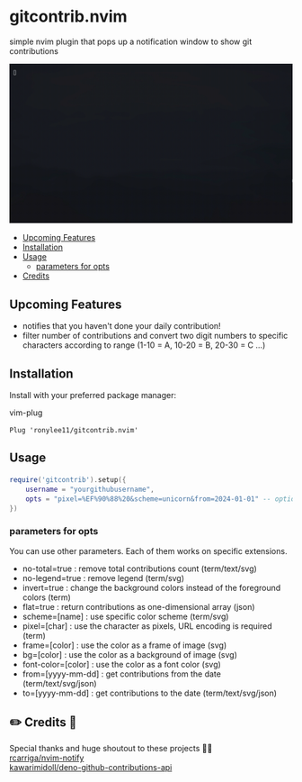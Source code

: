# gitcontrib.nvim

simple nvim plugin that pops up a notification window to show git contributions

![demo](./assets/demo.gif)

- [Upcoming Features](#upcoming-features)
- [Installation](#installation)
- [Usage](#usage)
  - [parameters for opts](#parameters-for-opts)
- [Credits](#%EF%B8%8F-credits-)

## Upcoming Features

- notifies that you haven't done your daily contribution!
- filter number of contributions and convert two digit numbers to specific characters according to range (1-10 = A, 10-20 = B, 20-30 = C ...)

## Installation

Install with your preferred package manager:

vim-plug

```
Plug 'ronylee11/gitcontrib.nvim'
```

## Usage

```lua
require('gitcontrib').setup({
    username = "yourgithubusername",
    opts = "pixel=%EF%90%88%20&scheme=unicorn&from=2024-01-01" -- optional
})
```

### parameters for opts

You can use other parameters. Each of them works on specific extensions.

- no-total=true : remove total contributions count (term/text/svg)
- no-legend=true : remove legend (term/svg)
- invert=true : change the background colors instead of the foreground colors (term)
- flat=true : return contributions as one-dimensional array (json)
- scheme=[name] : use specific color scheme (term/svg)
- pixel=[char] : use the character as pixels, URL encoding is required (term)
- frame=[color] : use the color as a frame of image (svg)
- bg=[color] : use the color as a background of image (svg)
- font-color=[color] : use the color as a font color (svg)
- from=[yyyy-mm-dd] : get contributions from the date (term/text/svg/json)
- to=[yyyy-mm-dd] : get contributions to the date (term/text/svg/json)

## ✏️ Credits 📔

Special thanks and huge shoutout to these projects 🌟🌟 <br/>
[rcarriga/nvim-notify](https://github.com/rcarriga/nvim-notify) <br/>
[kawarimidoll/deno-github-contributions-api](https://github.com/kawarimidoll/deno-github-contributions-api) <br/>
